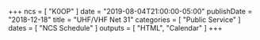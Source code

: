 +++
ncs = [ "K0OP" ]
date = "2019-08-04T21:00:00-05:00"
publishDate = "2018-12-18"
title = "UHF/VHF Net 31"
categories = [ "Public Service" ]
dates = [ "NCS Schedule" ]
outputs = [ "HTML", "Calendar" ]
+++
